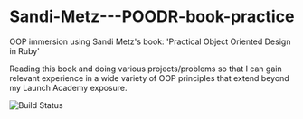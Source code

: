 # Sandi-Metz---POODR-book-practice
OOP immersion using Sandi Metz's book: 'Practical Object Oriented Design in Ruby'

Reading this book and doing various projects/problems so that I can gain relevant experience
in a wide variety of OOP principles that extend beyond my Launch Academy exposure.

![Build Status](https://codeship.com/projects/1660b9f0-b771-0135-b641-2e2e62b24312/status?branch=master)
